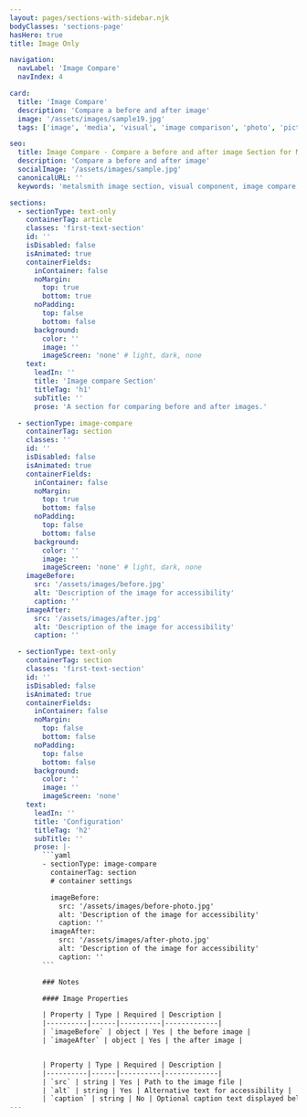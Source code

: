 ```yaml
---
layout: pages/sections-with-sidebar.njk
bodyClasses: 'sections-page'
hasHero: true
title: Image Only

navigation:
  navLabel: 'Image Compare'
  navIndex: 4

card:
  title: 'Image Compare'
  description: 'Compare a before and after image'
  image: '/assets/images/sample19.jpg'
  tags: ['image', 'media', 'visual', 'image comparison', 'photo', 'picture']

seo:
  title: Image Compare - Compare a before and after image Section for Metalsmith
  description: 'Compare a before and after image'
  socialImage: '/assets/images/sample.jpg'
  canonicalURL: ''
  keywords: 'metalsmith image section, visual component, image compare, featured image, photo section, visual content'

sections:
  - sectionType: text-only
    containerTag: article
    classes: 'first-text-section'
    id: ''
    isDisabled: false
    isAnimated: true
    containerFields:
      inContainer: false
      noMargin:
        top: true
        bottom: true
      noPadding:
        top: false
        bottom: false
      background:
        color: ''
        image: ''
        imageScreen: 'none' # light, dark, none
    text:
      leadIn: ''
      title: 'Image compare Section'
      titleTag: 'h1'
      subTitle: ''
      prose: 'A section for comparing before and after images.'

  - sectionType: image-compare
    containerTag: section
    classes: ''
    id: ''
    isDisabled: false
    isAnimated: true
    containerFields:
      inContainer: false
      noMargin:
        top: true
        bottom: false
      noPadding:
        top: false
        bottom: false
      background:
        color: ''
        image: ''
        imageScreen: 'none' # light, dark, none
    imageBefore:
      src: '/assets/images/before.jpg'
      alt: 'Description of the image for accessibility'
      caption: ''
    imageAfter:
      src: '/assets/images/after.jpg'
      alt: 'Description of the image for accessibility'
      caption: ''

  - sectionType: text-only
    containerTag: section
    classes: 'first-text-section'
    id: ''
    isDisabled: false
    isAnimated: true
    containerFields:
      inContainer: false
      noMargin:
        top: false
        bottom: false
      noPadding:
        top: false
        bottom: false
      background:
        color: ''
        image: ''
        imageScreen: 'none'
    text:
      leadIn: ''
      title: 'Configuration'
      titleTag: 'h2'
      subTitle: ''
      prose: |-
        ```yaml
        - sectionType: image-compare
          containerTag: section
          # container settings

          imageBefore:
            src: '/assets/images/before-photo.jpg'
            alt: 'Description of the image for accessibility'
            caption: ''
          imageAfter:
            src: '/assets/images/after-photo.jpg'
            alt: 'Description of the image for accessibility'
            caption: ''
        ```

        ### Notes

        #### Image Properties

        | Property | Type | Required | Description |
        |----------|------|----------|-------------|
        | `imageBefore` | object | Yes | the before image |
        | `imageAfter` | object | Yes | the after image |


        | Property | Type | Required | Description |
        |----------|------|----------|-------------|
        | `src` | string | Yes | Path to the image file |
        | `alt` | string | Yes | Alternative text for accessibility |
        | `caption` | string | No | Optional caption text displayed below the image |
---
```

